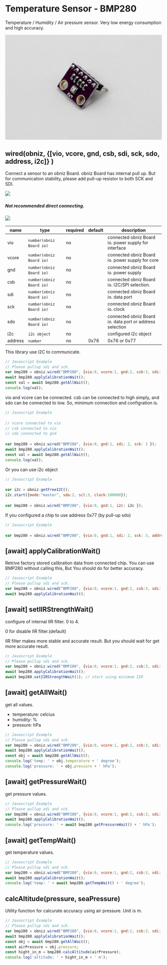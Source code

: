 # Temperature Sensor - BMP280
Temperature / Humidity / Air pressure sensor.
Very low energy consumption and high accuracy.

![](image.jpg)

## wired(obniz,  {[vio, vcore, gnd, csb, sdi, sck, sdo, address, i2c]} )

Connect a sensor to an obniz Board.
obniz Board has internal pull up. But for communication stability, please add pull-up resistor to both SCK and SDI.

![](image2.jpg)

##### Not recommended direct connecting.

![](image3.jpg)

name | type | required | default | description
--- | --- | --- | --- | ---
vio | `number(obniz Board io)` | no | &nbsp; | connected obniz Board io. power supply for interface
vcore | `number(obniz Board io)` | no | &nbsp; | connected obniz Board io. power supply for core
gnd | `number(obniz Board io)` | no | &nbsp; | connected obniz Board io. power supply
csb | `number(obniz Board io)` | no | &nbsp; | connected obniz Board io. I2C/SPI selection.
sdi | `number(obniz Board io)` | no | &nbsp; | connected obniz Board io. data port
sck | `number(obniz Board io)` | no | &nbsp; | connected obniz Board io. clock
sdo | `number(obniz Board io)` | no | &nbsp; | connected obniz Board io. data port or address selection
i2c | `i2c object` | no | &nbsp; | configured i2c object
address | `number` | no | 0x76  | 0x76 or 0x77

This library use I2C to communicate.

```javascript
// Javascript Example
// Please pullup sdi and sck.
var bmp280 = obniz.wired("BMP280", {vio:0, vcore:1, gnd:2, csb:3, sdi: 4, sck: 5, sdo:6 });
await bmp280.applyCalibrationWait();
const val = await bmp280.getAllWait();
console.log(val);
```

vio and vcore can be connected.
csb can be connected to high simply, and sdo can be connected to low.
So, minimum connection and configration is.


```javascript
// Javascript Example

// vcore connected to vio
// csb connected to vio
// sdo connected to gnd

var bmp280 = obniz.wired("BMP280", {vio:0, gnd:1, sdi: 2, sck: 3 });
await bmp280.applyCalibrationWait();
const val = await bmp280.getAllWait();
console.log(val);
```

Or you can use i2c object

```javascript
// Javascript Example

var i2c = obniz.getFreeI2C();
i2c.start({mode:"master", sda:2, scl:3, clock:100000}); 

var bmp280 = obniz.wired("BMP280", {vio:0, gnd:1, i2c: i2c });
```

If you configured a chip to use address 0x77 (by pull-up sdo)

```javascript
// Javascript Example

var bmp280 = obniz.wired("BMP280", {vio:0, gnd:1, sdi: 2, sck: 3, address: 0x77});
```

## [await] applyCalibrationWait()

Retrive factory stored calibration data from connected chip.
You can use BMP280 without calling this, But You should do for better accuracy.

```javascript
// Javascript Example
// Please pullup sdi and sck.
var bmp280 = obniz.wired("BMP280", {vio:0, vcore:1, gnd:2, csb:3, sdi: 4, sck: 5, sdo:6 });
await bmp280.applyCalibrationWait();
```

## [await] setIIRStrengthWait()

configure of internal IIR filter. 0 to 4.

0 for disable IIR filter.(default)

IIR filter makes more stable and accurate result.
But you should wait for get more accurate result.


```javascript
// Javascript Example
// Please pullup sdi and sck.
var bmp280 = obniz.wired("BMP280", {vio:0, vcore:1, gnd:2, csb:3, sdi: 4, sck: 5, sdo:6 });
await bmp280.applyCalibrationWait();
await bmp280.setIIRStrengthWait(1); // start using minimum IIR 
```

## [await] getAllWait()

get all values.

- temperature: celcius
- humidity: %
- pressure: hPa

```javascript
// Javascript Example
// Please pullup sdi and sck.
var bmp280 = obniz.wired("BMP280", {vio:0, vcore:1, gnd:2, csb:3, sdi: 4, sck: 5, sdo:6 });
await bmp280.applyCalibrationWait();
const obj = await bmp280.getAllWait();
console.log('temp: ' + obj.temperature + ' degree');
console.log('pressure: ' + obj.pressure + ' hPa');
```

## [await] getPressureWait()

get pressure values.

```javascript
// Javascript Example
// Please pullup sdi and sck.
var bmp280 = obniz.wired("BMP280", {vio:0, vcore:1, gnd:2, csb:3, sdi: 4, sck: 5, sdo:6 });
await bmp280.applyCalibrationWait();
console.log('pressure: ' + await bmp280.getPressureWait() + ' hPa');
```

## [await] getTempWait()

get temperature values.

```javascript
// Javascript Example
// Please pullup sdi and sck.
var bmp280 = obniz.wired("BMP280", {vio:0, vcore:1, gnd:2, csb:3, sdi: 4, sck: 5, sdo:6 });
await bmp280.applyCalibrationWait();
console.log('temp: ' + await bmp280.getTempWait() + ' degree');
```


## calcAltitude(pressure, seaPressure)

Utility function for calcurate accuracy using air pressure.
Unit is m.

```javascript
// Javascript Example
// Please pullup sdi and sck.
var bmp280 = obniz.wired("BMP280", {vio:0, vcore:1, gnd:2, csb:3, sdi: 4, sck: 5, sdo:6 });
await bmp280.applyCalibrationWait();
const obj = await bmp280.getAllWait();
const airPressure = obj.pressure;
const hight_in_m = bmp280.calcAltitude(airPressure);
console.log('altitude: ' + hight_in_m + ' m');
```
